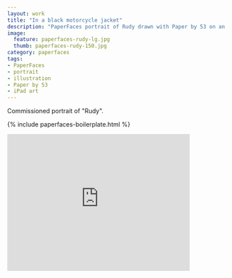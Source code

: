 ```yaml
---
layout: work
title: "In a black motorcycle jacket"
description: "PaperFaces portrait of Rudy drawn with Paper by 53 on an iPad."
image: 
  feature: paperfaces-rudy-lg.jpg
  thumb: paperfaces-rudy-150.jpg
category: paperfaces
tags: 
- PaperFaces
- portrait
- illustration
- Paper by 53
- iPad art
---
```


Commissioned portrait of "Rudy".

{% include paperfaces-boilerplate.html %}

<iframe width="420" height="315" src="http://www.youtube.com/embed/jP7X4ELctX8" frameborder="0"> </iframe>